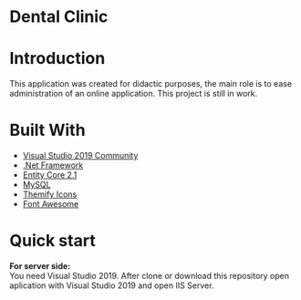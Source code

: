 # Dental Clinic
# Introduction
This application was created for didactic purposes, the main role is to ease administration of an online application. This project is still in work.
# Built With
* [Visual Studio 2019 Community](http://www.visualstudio.com) 
* [.Net Framework](https://dotnet.microsoft.com/download/dotnet-core/2.1) 
* [Entity Core 2.1](https://docs.microsoft.com/en-us/ef)
* [MySQL](https://www.mysql.com/)
* [Themify Icons](https://themify.me/themify-icons)
* [Font Awesome](https://fontawesome.com/)
# Quick start
  <strong>For server side:</strong><br>
  You need Visual Studio 2019. After clone or download this repository open aplication with Visual Studio 2019 and open IIS Server.<br>
